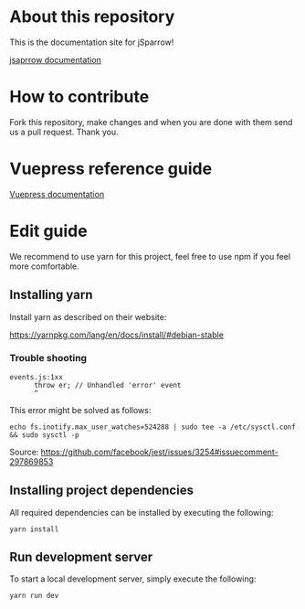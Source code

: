# About this repository

This is the documentation site for jSparrow!

[jsaprrow documentation](http://jsparrow.github.io)

# How to contribute

Fork this repository, make changes and when you are done with them send us a pull request. Thank you.

# Vuepress reference guide

[Vuepress documentation](https://vuepress.vuejs.org/guide/)

# Edit guide

We recommend to use yarn for this project, feel free to use npm if you feel more comfortable.

## Installing yarn

Install yarn as described on their website:

https://yarnpkg.com/lang/en/docs/install/#debian-stable


### Trouble shooting

```
events.js:1xx
      throw er; // Unhandled 'error' event
      ^
```

This error might be solved as follows:

```
echo fs.inotify.max_user_watches=524288 | sudo tee -a /etc/sysctl.conf && sudo sysctl -p
```

Source: https://github.com/facebook/jest/issues/3254#issuecomment-297869853

## Installing project dependencies

All required dependencies can be installed by executing the following:

```
yarn install
```

## Run development server

To start a local development server, simply execute the following:

```
yarn run dev
```

